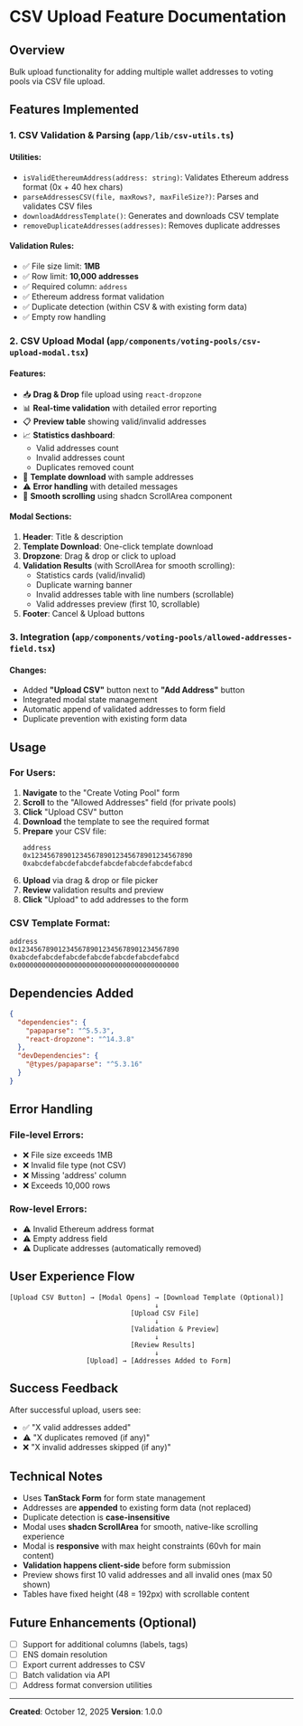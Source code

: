 # CSV Upload Feature Documentation

## Overview

Bulk upload functionality for adding multiple wallet addresses to voting pools via CSV file upload.

## Features Implemented

### 1. **CSV Validation & Parsing** (`app/lib/csv-utils.ts`)

#### Utilities:
- `isValidEthereumAddress(address: string)`: Validates Ethereum address format (0x + 40 hex chars)
- `parseAddressesCSV(file, maxRows?, maxFileSize?)`: Parses and validates CSV files
- `downloadAddressTemplate()`: Generates and downloads CSV template
- `removeDuplicateAddresses(addresses)`: Removes duplicate addresses

#### Validation Rules:
- ✅ File size limit: **1MB**
- ✅ Row limit: **10,000 addresses**
- ✅ Required column: `address`
- ✅ Ethereum address format validation
- ✅ Duplicate detection (within CSV & with existing form data)
- ✅ Empty row handling

### 2. **CSV Upload Modal** (`app/components/voting-pools/csv-upload-modal.tsx`)

#### Features:
- 📥 **Drag & Drop** file upload using `react-dropzone`
- 📊 **Real-time validation** with detailed error reporting
- 📋 **Preview table** showing valid/invalid addresses
- 📈 **Statistics dashboard**:
  - Valid addresses count
  - Invalid addresses count
  - Duplicates removed count
- 📄 **Template download** with sample addresses
- ⚠️ **Error handling** with detailed messages
- 🎨 **Smooth scrolling** using shadcn ScrollArea component

#### Modal Sections:
1. **Header**: Title & description
2. **Template Download**: One-click template download
3. **Dropzone**: Drag & drop or click to upload
4. **Validation Results** (with ScrollArea for smooth scrolling):
   - Statistics cards (valid/invalid)
   - Duplicate warning banner
   - Invalid addresses table with line numbers (scrollable)
   - Valid addresses preview (first 10, scrollable)
5. **Footer**: Cancel & Upload buttons

### 3. **Integration** (`app/components/voting-pools/allowed-addresses-field.tsx`)

#### Changes:
- Added **"Upload CSV"** button next to **"Add Address"** button
- Integrated modal state management
- Automatic append of validated addresses to form field
- Duplicate prevention with existing form data

## Usage

### For Users:

1. **Navigate** to the "Create Voting Pool" form
2. **Scroll** to the "Allowed Addresses" field (for private pools)
3. **Click** "Upload CSV" button
4. **Download** the template to see the required format
5. **Prepare** your CSV file:
   ```csv
   address
   0x1234567890123456789012345678901234567890
   0xabcdefabcdefabcdefabcdefabcdefabcdefabcd
   ```
6. **Upload** via drag & drop or file picker
7. **Review** validation results and preview
8. **Click** "Upload" to add addresses to the form

### CSV Template Format:

```csv
address
0x1234567890123456789012345678901234567890
0xabcdefabcdefabcdefabcdefabcdefabcdefabcd
0x0000000000000000000000000000000000000000
```

## Dependencies Added

```json
{
  "dependencies": {
    "papaparse": "^5.5.3",
    "react-dropzone": "^14.3.8"
  },
  "devDependencies": {
    "@types/papaparse": "^5.3.16"
  }
}
```

## Error Handling

### File-level Errors:
- ❌ File size exceeds 1MB
- ❌ Invalid file type (not CSV)
- ❌ Missing 'address' column
- ❌ Exceeds 10,000 rows

### Row-level Errors:
- ⚠️ Invalid Ethereum address format
- ⚠️ Empty address field
- ⚠️ Duplicate addresses (automatically removed)

## User Experience Flow

```
[Upload CSV Button] → [Modal Opens] → [Download Template (Optional)]
                                    ↓
                              [Upload CSV File]
                                    ↓
                              [Validation & Preview]
                                    ↓
                              [Review Results]
                                    ↓
                   [Upload] → [Addresses Added to Form]
```

## Success Feedback

After successful upload, users see:
- ✅ "X valid addresses added"
- ⚠️ "X duplicates removed (if any)"
- ❌ "X invalid addresses skipped (if any)"

## Technical Notes

- Uses **TanStack Form** for form state management
- Addresses are **appended** to existing form data (not replaced)
- Duplicate detection is **case-insensitive**
- Modal uses **shadcn ScrollArea** for smooth, native-like scrolling experience
- Modal is **responsive** with max height constraints (60vh for main content)
- **Validation happens client-side** before form submission
- Preview shows first 10 valid addresses and all invalid ones (max 50 shown)
- Tables have fixed height (48 = 192px) with scrollable content

## Future Enhancements (Optional)

- [ ] Support for additional columns (labels, tags)
- [ ] ENS domain resolution
- [ ] Export current addresses to CSV
- [ ] Batch validation via API
- [ ] Address format conversion utilities

---

**Created**: October 12, 2025
**Version**: 1.0.0

